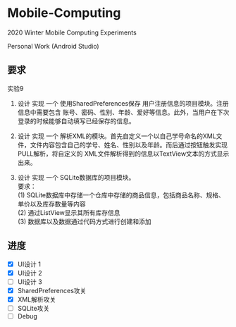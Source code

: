 # Mobile-Computing

2020 Winter Mobile Computing Experiments

Personal Work (Android Studio)

## 要求

实验9

1. 设计 实现 一个 使用SharedPreferences保存 用户注册信息的项目模块。注册信息中需要包含 账号、密码、性别、年龄、爱好等信息。此外，当用户在下次登录的时候能够自动填写已经保存的信息。

2. 设计 实现 一个 解析XML的模块。首先自定义一个以自己学号命名的XML文件，文件内容包含自己的学号、姓名、性别以及年龄。而后通过按钮触发实现PULL解析，将自定义的 XML文件解析得到的信息以TextView文本的方式显示出来。

3. 设计 实现 一个 SQLite数据库的项目模块。<br />
要求：<br />
	(1) SQLite数据库中存储一个仓库中存储的商品信息，包括商品名称、规格、单价以及库存数量等内容 <br />
	(2) 通过ListView显示其所有库存信息 <br />
	(3) 数据库以及数据通过代码方式进行创建和添加 <br />

## 进度

- [x] UI设计 1
- [x] UI设计 2
- [ ] UI设计 3
- [x] SharedPreferences攻关
- [x] XML解析攻关
- [ ] SQLite攻关
- [ ] Debug
